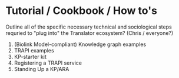 # Tutorial / Cookbook / How to's

Outline all of  the specific necessary technical and sociological steps requried to "plug into" the Translator ecosystem?
(Chris / everyone?)

1. (Biolink Model-compliant) Knowledge graph examples
2. TRAPI examples
3. KP-starter kit
4. Registering a TRAPI service
5. Standing Up a KP/ARA
